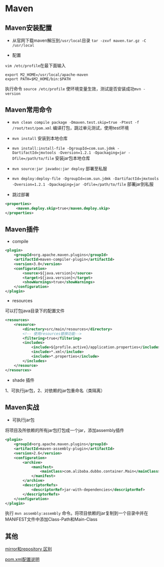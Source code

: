 # Maven

## Maven安装配置

- 从官网下载maven解压到`/usr/local`目录 `tar -zxvf maven.tar.gz -C /usr/local`

- 配置

`vim /etc/profile`在最下面输入

```shell
export M2_HOME=/usr/local/apache-maven
export PATH=$M2_HOME/bin:$PATH
```

执行命令 `source /etc/profile` 使环境变量生效，测试是否安装成功`mvn -version`

## Maven常用命令

- `mvn clean compile package -Dmaven.test.skip=true -Ptest -f /root/test/pom.xml` 编译打包，跳过单元测试，使用test环境
- `mvn install` 安装到本地仓库
- `mvn install:install-file -DgroupId=com.sun.jdmk -DartifactId=jmxtools -Dversion=1.2.1 -Dpackaging=jar -Dfile=/path/to/file` 安装jar包本地仓库
- `mvn source:jar javadoc:jar deploy` 部署至私服
- `mvn deploy:deploy-file -DgroupId=com.sun.jdmk -DartifactId=jmxtools -Dversion=1.2.1 -Dpackaging=jar -Dfile=/path/to/file` 部署jar到私服

- 跳过部署

```xml
<properties>  
     <maven.deploy.skip>true</maven.deploy.skip>  
</properties>
```

## Maven插件
- compile

```xml
<plugin>
    <groupId>org.apache.maven.plugins</groupId>
    <artifactId>maven-compiler-plugin</artifactId>
    <version>3.0</version>
    <configuration>
        <source>${java.version}</source>
        <target>${java.version}</target>
        <showWarnings>true</showWarnings>
    </configuration>
</plugin>
```

- resources 

可以打包java目录下的配置文件

```xml
<resources>
    <resource>
        <directory>src/main/resources</directory>
        <!-- 使用resources替换功能-->
        <filtering>true</filtering>
        <includes>
            <include>${profile.active}/application.properties</include>
            <include>*.xml</include>
            <include>*.properties</include>
        </includes>
    </resource>
</resources>
```

- shade 插件

1、可执行jar包，2、对依赖的jar包重命名（类隔离）

## Maven实战

- 可执行jar包

将项目及所依赖的所有jar包打包成一个jar，添加assembly插件

```xml
<plugin>  
    <groupId>org.apache.maven.plugins</groupId>  
    <artifactId>maven-assembly-plugin</artifactId>  
    <version>2.6</version>  
    <configuration>  
        <archive>
            <manifest>  
                <mainClass>com.alibaba.dubbo.container.Main</mainClass>  
            </manifest>  
        </archive>  
        <descriptorRefs>
            <descriptorRef>jar-with-dependencies</descriptorRef>  
        </descriptorRefs>  
    </configuration>
</plugin>
```

执行 `mvn assembly:assembly` 命令。将项目依赖的jar复制到一个目录中并在MANIFEST文件中添加Class-Path和Main-Class

## 其他

[mirror和repository 区别](http://m.oschina.net/blog/100634)

[pom.xml配置说明](http://siye1982.iteye.com/blog/321557)